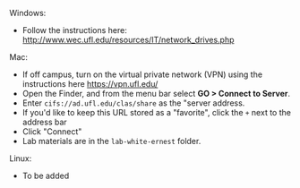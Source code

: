 Windows:

* Follow the instructions here: http://www.wec.ufl.edu/resources/IT/network_drives.php

Mac: 

* If off campus, turn on the virtual private network (VPN) using the instructions here https://vpn.ufl.edu/
* Open the Finder, and from the menu bar select **GO > Connect to Server**.
* Enter `cifs://ad.ufl.edu/clas/share` as the "server address.
* If you'd like to keep this URL stored as a "favorite", click the `+` next to the address bar
* Click "Connect"
* Lab materials are in the `lab-white-ernest` folder.

Linux: 

* To be added